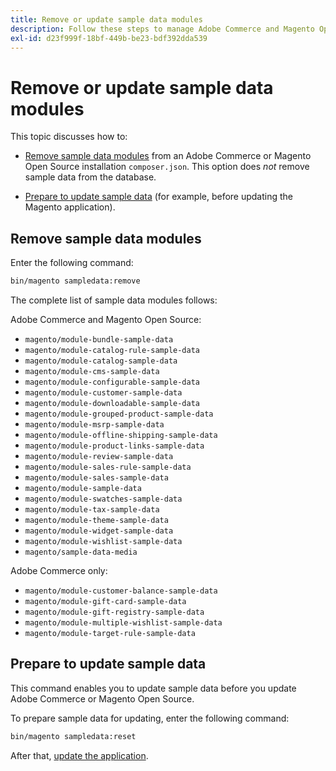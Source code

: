 ```yaml
---
title: Remove or update sample data modules
description: Follow these steps to manage Adobe Commerce and Magento Open Source sample data modules.
exl-id: d23f999f-18bf-449b-be23-bdf392dda539
---
```

# Remove or update sample data modules

This topic discusses how to:

*  [Remove sample data modules](#remove-sample-data-modules) from an Adobe Commerce or Magento Open Source installation `composer.json`. This option does *not* remove sample data from the database.

*  [Prepare to update sample data](#prepare-to-update-sample-data) (for example, before updating the Magento application).

## Remove sample data modules

Enter the following command:

```bash
bin/magento sampledata:remove
```

The complete list of sample data modules follows:

Adobe Commerce and Magento Open Source:

*  `magento/module-bundle-sample-data`
*  `magento/module-catalog-rule-sample-data`
*  `magento/module-catalog-sample-data`
*  `magento/module-cms-sample-data`
*  `magento/module-configurable-sample-data`
*  `magento/module-customer-sample-data`
*  `magento/module-downloadable-sample-data`
*  `magento/module-grouped-product-sample-data`
*  `magento/module-msrp-sample-data`
*  `magento/module-offline-shipping-sample-data`
*  `magento/module-product-links-sample-data`
*  `magento/module-review-sample-data`
*  `magento/module-sales-rule-sample-data`
*  `magento/module-sales-sample-data`
*  `magento/module-sample-data`
*  `magento/module-swatches-sample-data`
*  `magento/module-tax-sample-data`
*  `magento/module-theme-sample-data`
*  `magento/module-widget-sample-data`
*  `magento/module-wishlist-sample-data`
*  `magento/sample-data-media`

Adobe Commerce only:

*  `magento/module-customer-balance-sample-data`
*  `magento/module-gift-card-sample-data`
*  `magento/module-gift-registry-sample-data`
*  `magento/module-multiple-wishlist-sample-data`
*  `magento/module-target-rule-sample-data`

## Prepare to update sample data

This command enables you to update sample data before you update Adobe Commerce or Magento Open Source.

To prepare sample data for updating, enter the following command:

```bash
bin/magento sampledata:reset
```

After that, [update the application](../tutorials/uninstall.md#update-the-application).
